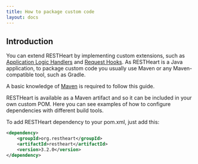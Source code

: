 ```yaml
---
title: How to package custom code
layout: docs
---
```


## Introduction

You can extend RESTHeart by implementing custom extensions, such as
[Application Logic Handlers](/learn/application-logic) and [Request
Hooks](/learn/request-hooks). As RESTHeart is a Java application, to package
custom code you usually use Maven or any Maven-compatible tool, such as
Gradle.

A basic knowledge of [Maven](https://maven.apache.org) is required to
follow this guide.

RESTHeart is available as a Maven artifact and so it can be included in
your own custom POM. Here you can see examples of how to configure
dependencies with different build tools.

To add RESTHeart dependency to your pom.xml, just add this:

``` xml
<dependency>
    <groupId>org.restheart</groupId>
    <artifactId>restheart</artifactId>
    <version>3.2.0</version>
</dependency>
```